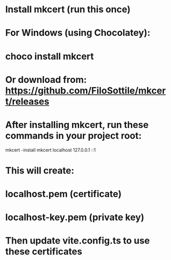 # Install mkcert (run this once)
# For Windows (using Chocolatey):
# choco install mkcert

# Or download from: https://github.com/FiloSottile/mkcert/releases

# After installing mkcert, run these commands in your project root:
mkcert -install
mkcert localhost 127.0.0.1 ::1

# This will create:
# localhost.pem (certificate)
# localhost-key.pem (private key)

# Then update vite.config.ts to use these certificates
